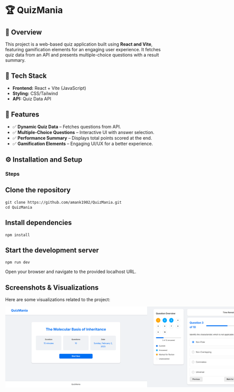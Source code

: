 # 🏆 QuizMania

## 📌 Overview
This project is a web-based quiz application built using **React and Vite**, featuring gamification elements for an engaging user experience. It fetches quiz data from an API and presents multiple-choice questions with a result summary.

## 🚀 Tech Stack
- **Frontend:** React + Vite (JavaScript)
- **Styling:** CSS/Tailwind
- **API:** Quiz Data API

## 🎯 Features
- ✅ **Dynamic Quiz Data** – Fetches questions from API.
- ✅ **Multiple-Choice Questions** – Interactive UI with answer selection.
- ✅ **Performance Summary** – Displays total points scored at the end.
- ✅ **Gamification Elements** – Engaging UI/UX for a better experience.

## ⚙️ Installation and Setup
### Steps
## Clone the repository
```
git clone https://github.com/amank1902/QuizMania.git
cd QuizMania
```

## Install dependencies
```
npm install
```
## Start the development server
```
npm run dev
```
Open your browser and navigate to the provided localhost URL.

## Screenshots & Visualizations

Here are some visualizations related to the project:

<!-- First row with two images side by side -->
<div style="display: flex; justify-content: space-between;">
  <img src="./public/image1.png" alt="Screenshot 1" width="90%" />
  <img src="./public/image2.png" alt="Screenshot 2" width="90%" />
  <img src="./public/image3.png" alt="Screenshot 3" width="45%" />
  <img src="./public/image4.png" alt="Screenshot 4" width="45%" />
</div>
